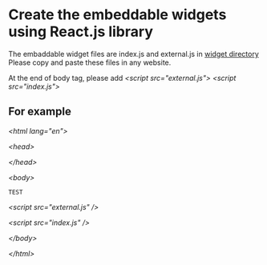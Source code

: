 # Create the embeddable widgets using React.js library

The embaddable widget files are index.js and external.js in [widget directory](https://github.com/miguel-alexander/modal-widget/widget)
Please copy and paste these files in any website.

At the end of body tag, please add _\<script src="external.js"></script>_ _\<script src="index.js"></script>_

## For example

_\<html lang="en">_

_\<head>_

_\</head>_

_\<body>_

    TEST

_\<script src="external.js" />_

_\<script src="index.js" />_

_\</body>_

_\</html>_
